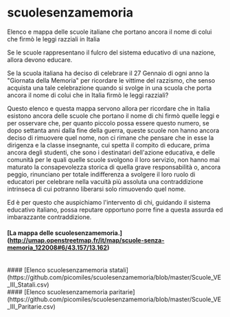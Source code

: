 # scuolesenzamemoria
Elenco e mappa delle scuole italiane che portano ancora il nome di colui che firmò le leggi razziali in Italia

Se le scuole rappresentano il fulcro del sistema educativo di una nazione, allora devono educare.

Se la scuola italiana ha deciso di celebrare il 27 Gennaio di ogni anno la "Giornata della Memoria" per ricordare le vittime del razzismo, che senso acquista una tale celebrazione quando si svolge in una scuola che porta ancora il nome di colui che in Italia firmò le leggi razziali?

Questo elenco e questa mappa servono allora per ricordare che in Italia esistono ancora delle scuole che portano il nome di chi firmò quelle leggi e per osservare che, per quanto piccolo possa essere questo numero, se dopo settanta anni dalla fine della guerra, queste scuole non hanno ancora deciso di rimuovere quel nome, non ci rimane che pensare che in esse la dirigenza e la classe insegnante, cui spetta il compito di educare, prima ancora degli studenti, che sono i destinatari dell'azione educativa, e delle comunità per le quali quelle scuole svolgono il loro servizio, non hanno mai maturato la consapevolezza storica di quella grave responsabilità o, ancora peggio, rinunciano per totale indifferenza a svolgere il loro ruolo di educatori per celebrare nella vacuità più assoluta una contraddizione intrinseca di cui potranno liberarsi solo rimuovendo quel nome.

Ed è per questo che auspichiamo l'intervento di chi, guidando il sistema educativo italiano, possa reputare opportuno porre fine a questa assurda ed imbarazzante contraddizione.

#### [La mappa delle scuolesenzamemoria.] (http://umap.openstreetmap.fr/it/map/scuole-senza-memoria_122008#6/43.157/13.162)<br>
<br>
#### [Elenco scuolesenzamemoria statali] (https://github.com/picomiles/scuolesenzamemoria/blob/master/Scuole_VE_III_Statali.csv)<br>
#### [Elenco scuolesenzamemoria paritarie] (https://github.com/picomiles/scuolesenzamemoria/blob/master/Scuole_VE_III_Paritarie.csv)
